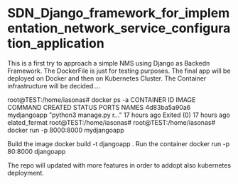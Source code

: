 # SDN_Django_framework_for_implementation_network_service_configuration_application
This is a first try to approach a simple NMS using Django as Backedn Framework.
The DockerFile is just for testing purposes. The final app will be deployed on Docker and then on Kubernetes Cluster. The Container infrastructure will be decided.... 

root@TEST:/home/iasonas# docker ps -a
CONTAINER ID   IMAGE         COMMAND                  CREATED        STATUS                    PORTS     NAMES
4d83ba5a90a6   mydjangoapp   "python3 manage.py r…"   17 hours ago   Exited (0) 17 hours ago             elated_fermat
root@TEST:/home/iasonas#
root@TEST:/home/iasonas# docker run -p 8000:8000 mydjangoapp

Build the image docker build -t djangoapp .
Run the container docker run -p 80:8000 djangoapp

The repo will updated with more features in order to addopt also kubernetes deployment.
